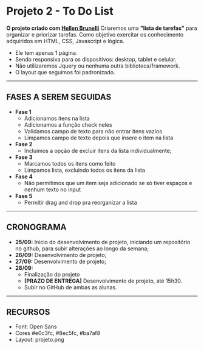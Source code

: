 # Projeto 2 - To Do List

**O projeto criado com [Hellen Brunelli](https://github.com/hellenbrunelli)**
Criaremos uma **"lista de tarefas"** para organizar e priorizar tarefas.
Como objetivo exercitar os conhecimento adquiridos em HTML, CSS, Javascript e lógica.

- Ele tem apenas 1 página.
- Sendo responsiva para os dispositivos: desktop, tablet e celular.
- Não utilizaremos Jquery ou nenhuma outra biblioteca/framework.
- O layout que seguimos foi padronizado.

--------------

## FASES A SEREM SEGUIDAS
- **Fase 1**
    - Adicionamos itens na lista
    - Adicionamos a função check neles
    - Validamos campo de texto para não entrar itens vazios
    - Limpamos campo de texto depois que insere o item na lista
- **Fase 2**
    - Incluimos a opção de excluir itens da lista individualmente;
- **Fase 3**
    - Marcamos todos os itens como feito
    - Limpamos lista, excluindo todos os itens da lista
- **Fase 4**	
    - Não permitimos que um item seja adicionado se só tiver espaços e nenhum texto no input
- **Fase 5**	
    - Permitir drag and drop pra reorganizar a lista

--------------

## CRONOGRAMA
- **25/09:** Inicio do desenvolvimento de projeto, iniciando um repositório no github, para subir alterações ao longo da semana;
- **26/09:** Desenvolvimento de projeto;
- **27/09:** Desenvolvimento de projeto;
- **28/09:** 
    - Finalização do projeto
    - **[PRAZO DE ENTREGA]** Desenvolvimento de projeto, até 15h30.
    - Subir no GitHub de ambas as alunas.

--------------

## RECURSOS
- Font: Open Sans
- Cores #e0c3fc, #8ec5fc, #ba7af8
- Layout: projeto.png




